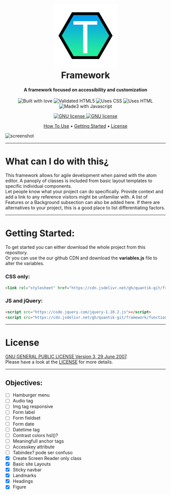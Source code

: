 <h1 align="center">
  <br>
  <a href=""><img src="logo.png" alt="logo" width="200"></a>
  <br>
  Framework
  <br>
</h1>

<h4 align="center">A framework focused on accessibility and customization</h4>

<p align="center">
  <img src="https://forthebadge.com/images/badges/built-with-love.svg" alt="Built with love">
  <img src="https://forthebadge.com/images/badges/validated-html5.svg" alt="Validated HTML5">
  <img src="https://forthebadge.com/images/badges/uses-css.svg" alt="Uses CSS">
  <img src="https://forthebadge.com/images/badges/uses-html.svg" alt="Uses HTML">
  <img src="https://forthebadge.com/images/badges/made-with-javascript.svg" alt="Made3 with Javascript">
</p>

<p align="center">
  <a href="https://www.gnu.org/licenses/gpl-3.0.en.html">
    <img src="https://img.shields.io/badge/license-GNU--GPL-brightgreen.svg?style=for-the-badge" alt="GNU license">
  </a>
  <a href="https://www.gnu.org/licenses/gpl-3.0.en.html">
    <img src="https://img.shields.io/badge/A11Y-Compliant-brightgreen.svg?style=for-the-badge" alt="GNU license">
  </a>
</p>

<p align="center">
  <a href="#what-can-i-do-with-this">How To Use</a> •
  <a href="#getting-started">Getting Started</a> •
  <a href="#license">License</a>
</p>

![screenshot](https://raw.githubusercontent.com/amitmerchant1990/electron-markdownify/master/app/img/markdownify.gif)

---
# What can I do with this&#191;
This framework allows for agile development when paired with the atom editor. A panoply of classes is included from basic layout templates to specific individual components.\
Let people know what your project can do specifically. Provide context and add a link to any reference visitors might be unfamiliar with. A list of Features or a Background subsection can also be added here. If there are alternatives to your project, this is a good place to list differentiating factors.

---
# Getting Started:
To get started you can either download the whole project from this repository.\
Or you can use the our github CDN and download the **variables.js** file to alter the variables.
### CSS only:
```HTML
<link rel="stylesheet" href="https://cdn.jsdelivr.net/gh/quantik-git/framework/Framework1.css">
```
### JS and jQuery:
```HTML
<script src="https://code.jquery.com/jquery-1.10.2.js"></script>
<script src="https://cdn.jsdelivr.net/gh/quantik-git/framework/functionality.js"></script>
```

---
# License
[GNU GENERAL PUBLIC LICENSE Version 3, 29 June 2007](https://www.gnu.org/licenses/gpl-3.0.en.html).\
Please have a look at the [LICENSE](https://github.com/quantik-git/framework/blob/WIP/LICENSE) for more details.

---
## Objectives:
- [ ] Hamburger menu
- [ ] Audio tag
- [ ] Img tag responsive
- [ ] Form label
- [ ] Form fieldset
- [ ] Form date
- [ ] Datetime tag
- [ ] Contrast colors hsl()?
- [ ] Meaningfull anchor tags
- [ ] Accesskey attribute
- [ ] Tabindex? pode ser confuso
- [x] Create Screen Reader only class
- [x] Basic site Layouts
- [x] Sticky navbar
- [x] Landmarks
- [x] Headings
- [x] Figure

